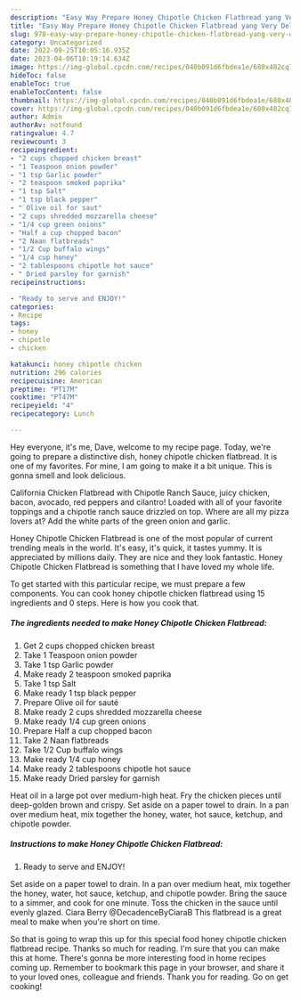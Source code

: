 ```yaml
---
description: "Easy Way Prepare Honey Chipotle Chicken Flatbread yang Very Delicious"
title: "Easy Way Prepare Honey Chipotle Chicken Flatbread yang Very Delicious"
slug: 978-easy-way-prepare-honey-chipotle-chicken-flatbread-yang-very-delicious
category: Uncategorized
date: 2022-09-25T10:05:16.935Z
date: 2023-04-06T18:19:14.634Z
image: https://img-global.cpcdn.com/recipes/040b091d6fbdea1e/680x482cq70/honey-chipotle-chicken-flatbread-recipe-main-photo.jpg
hideToc: false
enableToc: true
enableTocContent: false
thumbnail: https://img-global.cpcdn.com/recipes/040b091d6fbdea1e/680x482cq70/honey-chipotle-chicken-flatbread-recipe-main-photo.jpg
cover: https://img-global.cpcdn.com/recipes/040b091d6fbdea1e/680x482cq70/honey-chipotle-chicken-flatbread-recipe-main-photo.jpg
author: Admin
authorAv: notfound
ratingvalue: 4.7
reviewcount: 3
recipeingredient:
- "2 cups chopped chicken breast"
- "1 Teaspoon onion powder"
- "1 tsp Garlic powder"
- "2 teaspoon smoked paprika"
- "1 tsp Salt"
- "1 tsp black pepper"
- " Olive oil for saut"
- "2 cups shredded mozzarella cheese"
- "1/4 cup green onions"
- "Half a cup chopped bacon"
- "2 Naan flatbreads"
- "1/2 Cup buffalo wings"
- "1/4 cup honey"
- "2 tablespoons chipotle hot sauce"
- " Dried parsley for garnish"
recipeinstructions:

- "Ready to serve and ENJOY!"
categories:
- Recipe
tags:
- honey
- chipotle
- chicken

katakunci: honey chipotle chicken 
nutrition: 296 calories
recipecuisine: American
preptime: "PT17M"
cooktime: "PT47M"
recipeyield: "4"
recipecategory: Lunch

---
```



Hey everyone, it's me, Dave, welcome to my recipe page. Today, we're going to prepare a distinctive dish, honey chipotle chicken flatbread. It is one of my favorites. For mine, I am going to make it a bit unique. This is gonna smell and look delicious.

California Chicken Flatbread with Chipotle Ranch Sauce, juicy chicken, bacon, avocado, red peppers and cilantro! Loaded with all of your favorite toppings and a chipotle ranch sauce drizzled on top. Where are all my pizza lovers at? Add the white parts of the green onion and garlic.

Honey Chipotle Chicken Flatbread is one of the most popular of current trending meals in the world. It's easy, it's quick, it tastes yummy. It is appreciated by millions daily. They are nice and they look fantastic. Honey Chipotle Chicken Flatbread is something that I have loved my whole life.


To get started with this particular recipe, we must prepare a few components. You can cook honey chipotle chicken flatbread using 15 ingredients and 0 steps. Here is how you cook that.

<!--inarticleads1-->

##### The ingredients needed to make Honey Chipotle Chicken Flatbread:

1. Get 2 cups chopped chicken breast
1. Take 1 Teaspoon onion powder
1. Take 1 tsp Garlic powder
1. Make ready 2 teaspoon smoked paprika
1. Take 1 tsp Salt
1. Make ready 1 tsp black pepper
1. Prepare  Olive oil for sauté
1. Make ready 2 cups shredded mozzarella cheese
1. Make ready 1/4 cup green onions
1. Prepare Half a cup chopped bacon
1. Take 2 Naan flatbreads
1. Take 1/2 Cup buffalo wings
1. Make ready 1/4 cup honey
1. Make ready 2 tablespoons chipotle hot sauce
1. Make ready  Dried parsley for garnish


Heat oil in a large pot over medium-high heat. Fry the chicken pieces until deep-golden brown and crispy. Set aside on a paper towel to drain. In a pan over medium heat, mix together the honey, water, hot sauce, ketchup, and chipotle powder. 

<!--inarticleads2-->

##### Instructions to make Honey Chipotle Chicken Flatbread:


1. Ready to serve and ENJOY!

Set aside on a paper towel to drain. In a pan over medium heat, mix together the honey, water, hot sauce, ketchup, and chipotle powder. Bring the sauce to a simmer, and cook for one minute. Toss the chicken in the sauce until evenly glazed. Ciara Berry @DecadenceByCiaraB This flatbread is a great meal to make when you&#39;re short on time. 

So that is going to wrap this up for this special food honey chipotle chicken flatbread recipe. Thanks so much for reading. I'm sure that you can make this at home. There's gonna be more interesting food in home recipes coming up. Remember to bookmark this page in your browser, and share it to your loved ones, colleague and friends. Thank you for reading. Go on get cooking!
